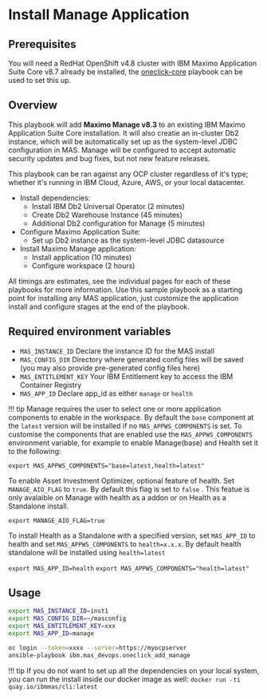# Install Manage Application

## Prerequisites
You will need a RedHat OpenShift v4.8 cluster with IBM Maximo Application Suite Core v8.7 already be installed, the [oneclick-core](oneclick-core.md) playbook can be used to set this up.

## Overview
This playbook will add **Maximo Manage v8.3** to an existing IBM Maximo Application Suite Core installation.  It will also creatie an in-cluster Db2 instance, which will be automatically set up as the system-level JDBC configuration in MAS.  Manage will be configured to accept automatic security updates and bug fixes, but not new feature releases.

This playbook can be ran against any OCP cluster regardless of it's type; whether it's running in IBM Cloud, Azure, AWS, or your local datacenter.

- Install dependencies:
    - Install IBM Db2 Universal Operator (2 minutes)
    - Create Db2 Warehouse Instance (45 minutes)
    - Additional Db2 configuration for Manage (5 minutes)
- Configure Maximo Application Suite:
    - Set up Db2 instance as the system-level JDBC datasource
- Install Maximo Manage application:
    - Install application (10 minutes)
    - Configure workspace (2 hours)

All timings are estimates, see the individual pages for each of these playbooks for more information.  Use this sample playbook as a starting point for installing any MAS application, just customize the application install and configure stages at the end of the playbook.

## Required environment variables
- `MAS_INSTANCE_ID` Declare the instance ID for the MAS install
- `MAS_CONFIG_DIR` Directory where generated config files will be saved (you may also provide pre-generated config files here)
- `MAS_ENTITLEMENT_KEY` Your IBM Entitlement key to access the IBM Container Registry
- `MAS_APP_ID` Declare app_id as either `manage` or `health`

!!! tip
    Manage requires the user to select one or more application components to enable in the workspace. By default the `base` component at the `latest` version will be installed if no `MAS_APPWS_COMPONENTS` is set. To customise the components that are enabled use the `MAS_APPWS_COMPONENTS` environment variable, for example to enable Manage(base) and Health set it to the following:

   `export MAS_APPWS_COMPONENTS="base=latest,health=latest"`

   To enable Asset Investment Optimizer, optional feature of health. Set `MANAGE_AIO_FLAG` to `true`. By default this flag is set to `false` . This featue is only avalaible on Manage with health as a addon or on Health as a Standalone install.

   `export MANAGE_AIO_FLAG=true`

   To install Health as a Standalone with a specified version, set `MAS_APP_ID` to health and set `MAS_APPWS_COMPONENTS` to `health=x.x.x`. By default health standalone will be installed using `health=latest`

   `export MAS_APP_ID=health`
   `export MAS_APPWS_COMPONENTS="health=latest"`

## Usage

```bash
export MAS_INSTANCE_ID=inst1
export MAS_CONFIG_DIR=~/masconfig
export MAS_ENTITLEMENT_KEY=xxx
export MAS_APP_ID=manage

oc login --token=xxxx --server=https://myocpserver
ansible-playbook ibm.mas_devops.oneclick_add_manage
```

!!! tip
    If you do not want to set up all the dependencies on your local system, you can run the install inside our docker image as well: `docker run -ti quay.io/ibmmas/cli:latest`

